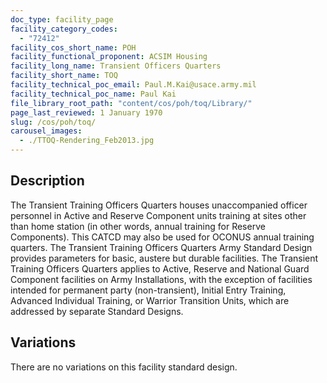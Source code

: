 ```yaml
---
doc_type: facility_page
facility_category_codes:
  - "72412"
facility_cos_short_name: POH
facility_functional_proponent: ACSIM Housing
facility_long_name: Transient Officers Quarters
facility_short_name: TOQ
facility_technical_poc_email: Paul.M.Kai@usace.army.mil
facility_technical_poc_name: Paul Kai
file_library_root_path: "content/cos/poh/toq/Library/"
page_last_reviewed: 1 January 1970
slug: /cos/poh/toq/
carousel_images:
  - ./TTOQ-Rendering_Feb2013.jpg
---
```


## Description

The Transient Training Officers Quarters houses unaccompanied officer personnel in Active and Reserve Component units training at sites other than home station (in other words, annual training for Reserve Components). This CATCD may also be used for OCONUS annual training quarters. The Transient Training Officers Quarters Army Standard Design provides parameters for basic, austere but durable facilities.
The Transient Training Officers Quarters applies to Active, Reserve and National Guard Component facilities on Army Installations, with the exception of facilities intended for permanent party (non-transient), Initial Entry Training, Advanced Individual Training, or Warrior Transition Units, which are addressed by separate Standard Designs.

## Variations

There are no variations on this facility standard design.
